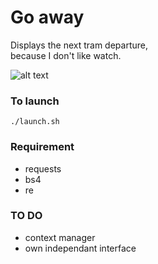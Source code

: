 # Go away

Displays the next tram departure,  
because I don't like watch.

![alt text](https://github.com/tlentali/go_away/picture/result.png)


### To launch

`./launch.sh`

### Requirement

- requests
- bs4
- re

### TO DO

- context manager
- own independant interface
